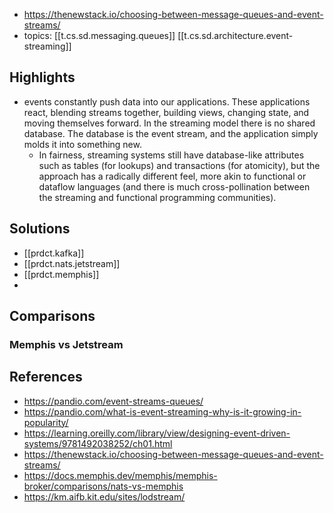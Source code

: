 
- https://thenewstack.io/choosing-between-message-queues-and-event-streams/
- topics: [[t.cs.sd.messaging.queues]] [[t.cs.sd.architecture.event-streaming]]

## Highlights

- events constantly push data into our applications. These applications react, blending streams together, building views, changing state, and moving themselves forward. In the streaming model there is no shared database. The database is the event stream, and the application simply molds it into something new.
  - In fairness, streaming systems still have database-like attributes such as tables (for lookups) and transactions (for atomicity), but the approach has a radically different feel, more akin to functional or dataflow languages (and there is much cross-pollination between the streaming and functional programming communities).


## Solutions

- [[prdct.kafka]]
- [[prdct.nats.jetstream]]
- [[prdct.memphis]]
- 

## Comparisons

### Memphis vs Jetstream




## References

- https://pandio.com/event-streams-queues/
- https://pandio.com/what-is-event-streaming-why-is-it-growing-in-popularity/
- https://learning.oreilly.com/library/view/designing-event-driven-systems/9781492038252/ch01.html
- https://thenewstack.io/choosing-between-message-queues-and-event-streams/
- https://docs.memphis.dev/memphis/memphis-broker/comparisons/nats-vs-memphis
- https://km.aifb.kit.edu/sites/lodstream/